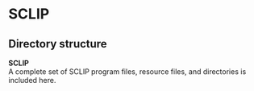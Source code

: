 # SCLIP

## Directory structure
**SCLIP**<br />
A complete set of SCLIP program files, resource files, and directories is included here.
